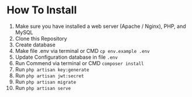 # How To Install
1. Make sure you have installed a web server (Apache / Nginx), PHP, and MySQL
2. Clone this Repository
3. Create database
4. Make file .env via terminal or CMD `cp env.example .env`
5. Update Configuration database in file `.env`
6. Run Commend via terminal or CMD `composer install`
7. Run  `php artisan key:generate`
8. Run `php artisan jwt:secret`
9. Run `php artisan migrate`
10. Run `php artisan serve`
